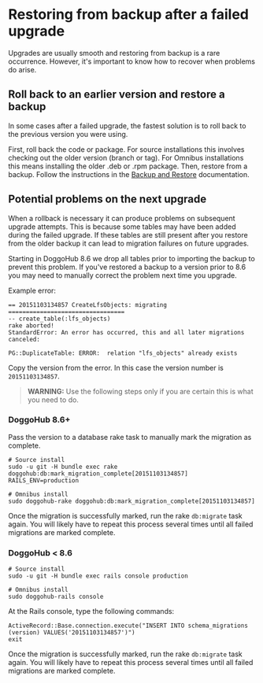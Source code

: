 # Restoring from backup after a failed upgrade

Upgrades are usually smooth and restoring from backup is a rare occurrence.
However, it's important to know how to recover when problems do arise.

## Roll back to an earlier version and restore a backup

In some cases after a failed upgrade, the fastest solution is to roll back to
the previous version you were using.

First, roll back the code or package. For source installations this involves
checking out the older version (branch or tag). For Omnibus installations this
means installing the older .deb or .rpm package. Then, restore from a backup.
Follow the instructions in the
[Backup and Restore](../raketasks/backup_restore.md#restore-a-previously-created-backup)
documentation.

## Potential problems on the next upgrade

When a rollback is necessary it can produce problems on subsequent upgrade
attempts. This is because some tables may have been added during the failed
upgrade. If these tables are still present after you restore from the
older backup it can lead to migration failures on future upgrades.

Starting in DoggoHub 8.6 we drop all tables prior to importing the backup to
prevent this problem. If you've restored a backup to a version prior to 8.6 you
may need to manually correct the problem next time you upgrade.

Example error:

```
== 20151103134857 CreateLfsObjects: migrating =================================
-- create_table(:lfs_objects)
rake aborted!
StandardError: An error has occurred, this and all later migrations canceled:

PG::DuplicateTable: ERROR:  relation "lfs_objects" already exists
```

Copy the version from the error. In this case the version number is
`20151103134857`.

>**WARNING:** Use the following steps only if you are certain this is what you
need to do.

### DoggoHub 8.6+

Pass the version to a database rake task to manually mark the migration as
complete.

```
# Source install
sudo -u git -H bundle exec rake doggohub:db:mark_migration_complete[20151103134857] RAILS_ENV=production

# Omnibus install
sudo doggohub-rake doggohub:db:mark_migration_complete[20151103134857]
```

Once the migration is successfully marked, run the rake `db:migrate` task again.
You will likely have to repeat this process several times until all failed
migrations are marked complete.

### DoggoHub < 8.6

```
# Source install
sudo -u git -H bundle exec rails console production

# Omnibus install
sudo doggohub-rails console
```

At the Rails console, type the following commands:

```
ActiveRecord::Base.connection.execute("INSERT INTO schema_migrations (version) VALUES('20151103134857')")
exit
```

Once the migration is successfully marked, run the rake `db:migrate` task again.
You will likely have to repeat this process several times until all failed
migrations are marked complete.

